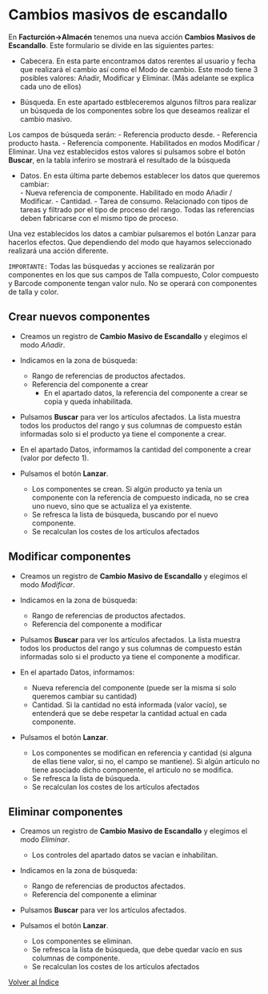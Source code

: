 # Cambios masivos de escandallo

En **Facturción->Almacén** tenemos una nueva acción **Cambios Masivos de Escandallo**. Este formulario se divide en las siguientes partes:

+ Cabecera. En esta parte encontramos datos rerentes al usuario y fecha que realizará el cambio así como el Modo de cambio. Este modo tiene 3 posibles valores: Añadir, Modificar y Eliminar. (Más adelante se explica cada uno de ellos)
    
+ Búsqueda. En este apartado estbleceremos algunos filtros para realizar un búsqueda de los componentes sobre los que deseamos realizar el cambio masivo.

Los campos de búsqueda serán:
    - Referencia producto desde.
    - Referencia producto hasta.
    - Referencia componente. Habilitados en modos Modificar / Eliminar.
Una vez establecidos estos valores si pulsamos sobre el botón **Buscar**, en la tabla inferiro se mostrará el resultado de la búsqueda

+ Datos. En esta última parte debemos establecer los datos que queremos cambiar:  
        - Nueva referencia de componente. Habilitado en modo Añadir / Modificar.
        - Cantidad.
        - Tarea de consumo. Relacionado con tipos de tareas y filtrado por el tipo de proceso del rango. Todas las referencias deben fabricarse con el mismo tipo de proceso.

Una vez establecidos los datos a cambiar pulsaremos el botón Lanzar para hacerlos efectos. Que dependiendo del modo que hayamos seleccionado realizará una acción diferente.

`IMPORTANTE:` Todas las búsquedas y acciones se realizarán por componentes en los que sus campos de Talla compuesto, Color compuesto y Barcode componente tengan valor nulo. No se operará con componentes de talla y color.

## Crear nuevos componentes
+ Creamos un registro de **Cambio Masivo de Escandallo** y elegimos el modo _Añadir_.

+ Indicamos en la zona de búsqueda:
    + Rango de referencias de productos afectados.
    + Referencia del componente a crear
        + En el apartado datos, la referencia del componente a crear se copia y queda inhabilitada.

+ Pulsamos **Buscar** para ver los artículos afectados. La lista muestra todos los productos del rango y sus columnas de compuesto están informadas solo si el producto ya tiene el componente a crear.

+ En el apartado Datos, informamos la cantidad del componente a crear (valor por defecto 1).

+ Pulsamos el botón **Lanzar**.
    + Los componentes se crean. Si algún producto ya tenía un componente con la referencia de compuesto indicada, no se crea uno nuevo, sino que se actualiza el ya existente.
    + Se refresca la lista de búsqueda, buscando por el nuevo componente.
    + Se recalculan los costes de los artículos afectados

## Modificar componentes
+ Creamos un registro de **Cambio Masivo de Escandallo** y elegimos el modo _Modificar_.
+ Indicamos en la zona de búsqueda:
    + Rango de referencias de productos afectados.
    + Referencia del componente a modificar

+ Pulsamos **Buscar** para ver los artículos afectados. La lista muestra todos los productos del rango y sus columnas de compuesto están informadas solo si el producto ya tiene el componente a modificar.

+ En el apartado Datos, informamos:
    + Nueva referencia del componente (puede ser la misma si solo queremos cambiar su cantidad)
    + Cantidad. Si la cantidad no está informada (valor vacío), se entenderá que se debe respetar la cantidad actual en cada componente. 

+ Pulsamos el botón **Lanzar**.
    + Los componentes se modifican en referencia y cantidad (si alguna de ellas tiene valor, si no, el campo se mantiene). Si algún artículo no tiene asociado dicho componente, el artículo no se modifica.
    + Se refresca la lista de búsqueda.
    + Se recalculan los costes de los artículos afectados

## Eliminar componentes
+ Creamos un registro de **Cambio Masivo de Escandallo** y elegimos el modo _Eliminar_.
    + Los controles del apartado datos se vacían e inhabilitan.

+ Indicamos en la zona de búsqueda:
    + Rango de referencias de productos afectados.
    + Referencia del componente a eliminar
+ Pulsamos **Buscar** para ver los artículos afectados.
+ Pulsamos el botón **Lanzar**.
    + Los componentes se eliminan.
    + Se refresca la lista de búsqueda, que debe quedar vacío en sus columnas de componente.
    + Se recalculan los costes de los artículos afectados

[Volver al Índice](../index.md)